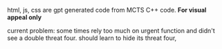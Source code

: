 html, js, css are gpt generated code from MCTS C++ code. **For visual appeal only**

current problem: some times rely too much on urgent function and didn't see a double threat four.
                  should learn to hide its threat four, 
